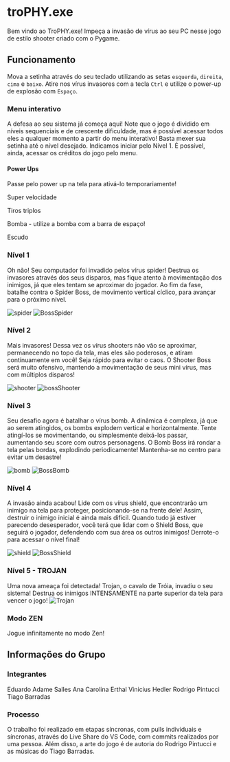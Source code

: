 # troPHY.exe 

Bem vindo ao TroPHY.exe! Impeça a invasão de vírus ao seu PC nesse jogo de estilo shooter criado com o Pygame.

## Funcionamento

Mova a setinha através do seu teclado utilizando as setas `esquerda`, `direita`, `cima` e `baixo`. Atire nos vírus invasores com a tecla `Ctrl` e utilize o power-up de explosão com `Espaço`.

### Menu interativo

A defesa ao seu sistema já começa aqui! Note que o jogo é dividido em níveis sequenciais e de crescente dificuldade, mas é possível acessar todos eles a qualquer momento a partir do menu interativo! Basta mexer sua setinha até o nível desejado.
Indicamos iniciar pelo Nível 1. É possível, ainda, acessar os créditos do jogo pelo menu.

#### Power Ups

Passe pelo power up na tela para ativá-lo temporariamente! 

Super velocidade

Tiros triplos

Bomba - utilize a bomba com a barra de espaço!

Escudo


### Nível 1

Oh não! Seu computador foi invadido pelos vírus spider! Destrua os invasores através dos seus disparos, mas fique atento à movimentação dos inimigos, já que eles tentam se aproximar do jogador.
Ao fim da fase, batalhe contra o Spider Boss, de movimento vertical cíclico, para avançar para o próximo nível.

![spider](https://github.com/adamesalles/curso_pygame/blob/game/coronashooter/images/inimigo1G.jpg?raw=true)
![BossSpider](https://github.com/adamesalles/curso_pygame/blob/game/coronashooter/images/boss1G.jpg?raw=true)


### Nível 2

Mais invasores! Dessa vez os vírus shooters não vão se aproximar, permanecendo no topo da tela, mas eles são poderosos, e atiram contínuamente em você! Seja rápido para evitar o caos.
O Shooter Boss será muito ofensivo, mantendo a movimentação de seus mini vírus, mas com múltiplos disparos!

![shooter](https://github.com/adamesalles/curso_pygame/blob/game/coronashooter/images/inimigo2Y.jpg?raw=true)
![bossShooter](https://github.com/adamesalles/curso_pygame/blob/game/coronashooter/images/boss2Y.jpg?raw=true)


### Nível 3

Seu desafio agora é batalhar o vírus bomb. A dinâmica é complexa, já que ao serem atingidos, os bombs explodem vertical e horizontalmente. Tente atingí-los se movimentando, ou simplesmente deixá-los passar, aumentando seu score com outros personagens.
O Bomb Boss irá rondar a tela pelas bordas, explodindo periodicamente! Mantenha-se no centro para evitar um desastre!

![bomb](https://github.com/adamesalles/curso_pygame/blob/game/coronashooter/images/inimigo3R.jpg?raw=true)
![BossBomb](https://github.com/adamesalles/curso_pygame/blob/game/coronashooter/images/boss3R.jpg?raw=true)


### Nível 4

A invasão ainda acabou! Lide com os vírus shield, que encontrarão um inimigo na tela para proteger, posicionando-se na frente dele! Assim, destruir o inimigo inicial é ainda mais difícil.
Quando tudo já estiver parecendo desesperador, você terá que lidar com o Shield Boss, que seguirá o jogador, defendendo com sua área os outros inimigos! Derrote-o para acessar o nível final!

![shield](https://github.com/adamesalles/curso_pygame/blob/game/coronashooter/images/inimigo4B.jpg?raw=true)
![BossShield](https://github.com/adamesalles/curso_pygame/blob/game/coronashooter/images/boss4B.jpg?raw=true)

### Nível 5 - TROJAN

Uma nova ameaça foi detectada! Trojan, o cavalo de Tróia, invadiu o seu sistema! Destrua os inimigos INTENSAMENTE na parte superior da tela para vencer o jogo!
![Trojan](https://github.com/adamesalles/curso_pygame/blob/game/coronashooter/images/troia1.jpg?raw=true)


### Modo ZEN

Jogue infinitamente no modo Zen!


## Informações do Grupo

### Integrantes
Eduardo Adame Salles
Ana Carolina Erthal
Vinicius Hedler
Rodrigo Pintucci
Tiago Barradas

### Processo

O trabalho foi realizado em etapas síncronas, com pulls individuais e síncronas, através do Live Share do VS Code, com commits realizados por uma pessoa.
Além disso, a arte do jogo é de autoria do Rodrigo Pintucci e as músicas do Tiago Barradas.

